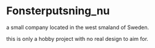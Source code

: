 # Fonsterputsning_nu
a small company located in the west smaland of Sweden.

this is only a hobby project with no real design to aim for.

